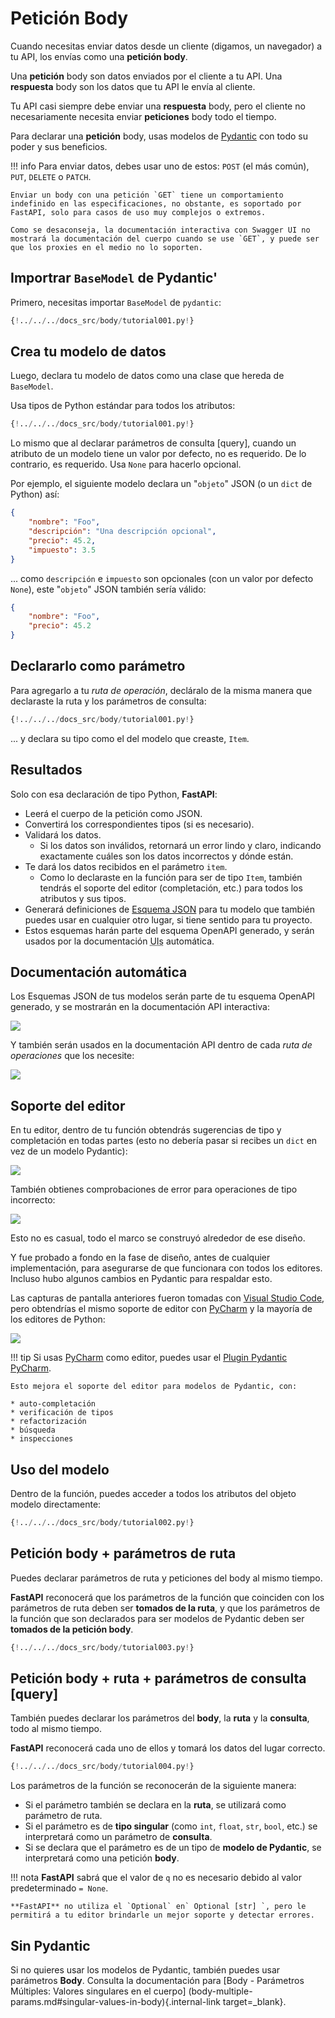 # Petición Body

Cuando necesitas enviar datos desde un cliente (digamos, un navegador) a tu API, los envías como una **petición body**.

Una **petición** body son datos enviados por el cliente a tu API. Una **respuesta** body son los datos que tu API le envía al cliente.

Tu API casi siempre debe enviar una **respuesta** body, pero el cliente no necesariamente necesita enviar **peticiones** body todo el tiempo.

Para declarar una **petición** body, usas modelos de <a href="https://pydantic-docs.helpmanual.io/" class="external-link" target="_blank">Pydantic</a> con todo su poder y sus beneficios.

!!! info
    Para enviar datos, debes usar uno de estos: `POST` (el más común), `PUT`, `DELETE` o `PATCH`.

    Enviar un body con una petición `GET` tiene un comportamiento indefinido en las especificaciones, no obstante, es soportado por FastAPI, solo para casos de uso muy complejos o extremos.

    Como se desaconseja, la documentación interactiva con Swagger UI no mostrará la documentación del cuerpo cuando se use `GET`, y puede ser que los proxies en el medio no lo soporten.

## Importrar `BaseModel` de Pydantic'

Primero, necesitas importar `BaseModel` de `pydantic`:

```Python hl_lines="4"
{!../../../docs_src/body/tutorial001.py!}
```

## Crea tu modelo de datos

Luego, declara tu modelo de datos como una clase que hereda de `BaseModel`.

Usa tipos de Python estándar para todos los atributos:

```Python hl_lines="7-11"
{!../../../docs_src/body/tutorial001.py!}
```

Lo mismo que al declarar parámetros de consulta [query], cuando un atributo de un modelo tiene un valor por defecto, no es requerido. De lo contrario, es requerido. Usa `None` para hacerlo opcional.

Por ejemplo, el siguiente modelo declara un "`objeto`" JSON (o un `dict` de Python) así:

```JSON
{
    "nombre": "Foo",
    "descripción": "Una descripción opcional",
    "precio": 45.2,
    "impuesto": 3.5
}
```

... como `descripción` e `impuesto` son opcionales (con un valor por defecto `None`), este "`objeto`" JSON también sería válido:

```JSON
{
    "nombre": "Foo",
    "precio": 45.2
}
```

## Declararlo como parámetro

Para agregarlo a tu *ruta de operación*, decláralo de la misma manera que declaraste la ruta y los parámetros de consulta:

```Python hl_lines="18"
{!../../../docs_src/body/tutorial001.py!}
```

... y declara su tipo como el del modelo que creaste, `Item`.

## Resultados

Solo con esa declaración de tipo Python, **FastAPI**:

* Leerá el cuerpo de la petición como JSON.
* Convertirá los correspondientes tipos (si es necesario).
* Validará los datos.
    * Si los datos son inválidos, retornará un error lindo y claro, indicando exactamente cuáles son los datos incorrectos y dónde están.
* Te dará los datos recibidos en el parámetro `item`.
    * Como lo declaraste en la función para ser de tipo `Item`, también tendrás el soporte del editor (completación, etc.) para todos los atributos y sus tipos.
* Generará definiciones de <a href="https://json-schema.org" class="external-link" target="_blank">Esquema JSON</a> para tu modelo que también puedes usar en cualquier otro lugar, si tiene sentido para tu proyecto.
* Estos esquemas harán parte del esquema OpenAPI generado, y serán usados por la documentación <abbr title="User Interfaces">UIs</abbr> automática.

## Documentación automática

Los Esquemas JSON de tus modelos serán parte de tu esquema OpenAPI generado, y se mostrarán en la documentación API interactiva:

<img src="/img/tutorial/body/image01.png">

Y también serán usados en la documentación API dentro de cada *ruta de operaciones* que los necesite:

<img src="/img/tutorial/body/image02.png">

## Soporte del editor

En tu editor, dentro de tu función obtendrás sugerencias de tipo y completación en todas partes (esto no debería pasar si recibes un `dict` en vez de un modelo Pydantic):

<img src="/img/tutorial/body/image03.png">

También obtienes comprobaciones de error para operaciones de tipo incorrecto:

<img src="/img/tutorial/body/image04.png">

Esto no es casual, todo el marco se construyó alrededor de ese diseño.

Y fue probado a fondo en la fase de diseño, antes de cualquier implementación, para asegurarse de que funcionara con todos los editores. Incluso hubo algunos cambios en Pydantic para respaldar esto.

Las capturas de pantalla anteriores fueron tomadas con <a href="https://code.visualstudio.com" class="external-link" target="_blank">Visual Studio Code</a>, pero obtendrías el mismo soporte de editor con <a href="https://www.jetbrains.com/pycharm/" class="external-link" target="_blank">PyCharm</a> y la mayoría de los editores de Python:

<img src="/img/tutorial/body/image05.png">

!!! tip
    Si usas <a href="https://www.jetbrains.com/pycharm/" class="external-link" target="_blank">PyCharm</a> como editor, puedes usar el <a href="https://github.com/koxudaxi/pydantic-pycharm-plugin/" class="external-link" target="_blank">Plugin Pydantic PyCharm</a>.

    Esto mejora el soporte del editor para modelos de Pydantic, con:
    
    * auto-completación
    * verificación de tipos
    * refactorización
    * búsqueda
    * inspecciones

## Uso del modelo

Dentro de la función, puedes acceder a todos los atributos del objeto modelo directamente:

```Python hl_lines="21"
{!../../../docs_src/body/tutorial002.py!}
```

## Petición body + parámetros de ruta

Puedes declarar parámetros de ruta y peticiones del body al mismo tiempo.

**FastAPI** reconocerá que los parámetros de la función que coinciden con los parámetros de ruta deben ser **tomados de la ruta**, y que los parámetros de la función que son declarados para ser modelos de Pydantic deben ser **tomados de la petición body**.

```Python hl_lines="17-18"
{!../../../docs_src/body/tutorial003.py!}
```

## Petición body + ruta + parámetros de consulta [query]

También puedes declarar los parámetros del **body**, la **ruta** y la **consulta**, todo al mismo tiempo.

**FastAPI** reconocerá cada uno de ellos y tomará los datos del lugar correcto.

```Python hl_lines="18"
{!../../../docs_src/body/tutorial004.py!}
```

Los parámetros de la función se reconocerán de la siguiente manera:

* Si el parámetro también se declara en la **ruta**, se utilizará como parámetro de ruta.
* Si el parámetro es de **tipo singular** (como `int`, `float`, `str`, `bool`, etc.) se interpretará como un parámetro de **consulta**.
* Si se declara que el parámetro es de un tipo de **modelo de Pydantic**, se interpretará como una petición **body**.

!!! nota
    **FastAPI** sabrá que el valor de `q` no es necesario debido al valor predeterminado `= None`.

    **FastAPI** no utiliza el `Optional` en` Optional [str] `, pero le permitirá a tu editor brindarle un mejor soporte y detectar errores.

## Sin Pydantic

Si no quieres usar los modelos de Pydantic, también puedes usar parámetros **Body**. Consulta la documentación para [Body - Parámetros Múltiples: Valores singulares en el cuerpo] (body-multiple-params.md#singular-values-in-body){.internal-link target=_blank}.
